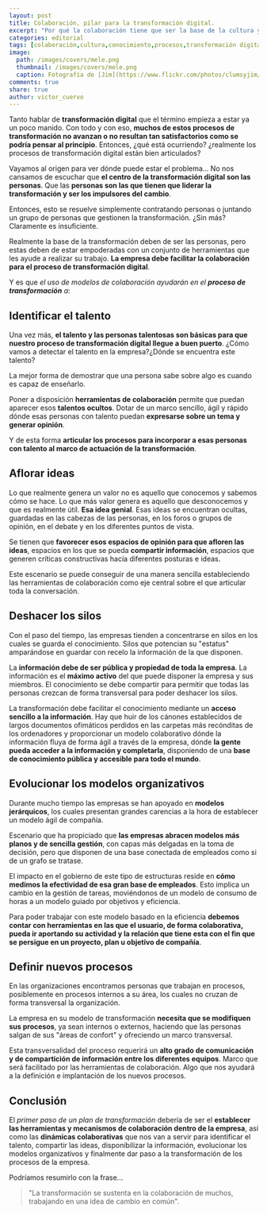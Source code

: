 ```yaml
---
layout: post
title: Colaboración, pilar para la transformación digital.
excerpt: "Por qué la colaboración tiene que ser la base de la cultura y el pilar para la transformación digital."
categories: editorial
tags: [colaboración,cultura,conocimiento,procesos,transformación digital]
image:
  path: /images/covers/mele.png
  thumbnail: /images/covers/mele.png
  caption: Fotografía de [Jim](https://www.flickr.com/photos/clumsyjim/)
comments: true
share: true
author: victor_cuervo
---
```


Tanto hablar de **transformación digital** que el término empieza a estar ya un poco manido. Con todo y con eso, **muchos de estos procesos de transformación no avanzan o no resultan tan satisfactorios como se podría pensar al principio**. Entonces, ¿qué está ocurriendo? ¿realmente los procesos de transformación digital están bien articulados?

Vayamos al origen para ver dónde puede estar el problema... No nos cansamos de escuchar que **el centro de la transformación digital son las personas**. Que las **personas son las que tienen que liderar la transformación y ser los impulsores del cambio**.

Entonces, esto se resuelve simplemente contratando personas o juntando un grupo de personas que gestionen la transformación. ¿Sin más? Claramente es insuficiente.

Realmente la base de la transformación deben de ser las personas, pero estas deben de estar empoderadas con un conjunto de herramientas que les ayude a realizar su trabajo. **La empresa debe facilitar la colaboración para el proceso de transformación digital**.

Y es que *el uso de modelos de colaboración ayudarán en el **proceso de transformación** a*:

## Identificar el talento

Una vez más, **el talento y las personas talentosas son básicas para que nuestro proceso de transformación digital llegue a buen puerto**. ¿Cómo vamos a detectar el talento en la empresa?¿Dónde se encuentra este talento?

La mejor forma de demostrar que una persona sabe sobre algo es cuando es capaz de enseñarlo.

Poner a disposición **herramientas de colaboración** permite que puedan aparecer esos **talentos ocultos**. Dotar de un marco sencillo, ágil y rápido dónde esas personas con talento puedan **expresarse sobre un tema y generar opinión**.

Y de esta forma **articular los procesos para incorporar a esas personas con talento al marco de actuación de la transformación**.

## Aflorar ideas

Lo que realmente genera un valor no es aquello que conocemos y sabemos cómo se hace. Lo que más valor genera es aquello que desconocemos y que es realmente útil. **Esa idea genial**. Esas ideas se encuentran ocultas, guardadas en las cabezas de las personas, en los foros o grupos de opinión, en el debate y en los diferentes puntos de vista.

Se tienen que **favorecer esos espacios de opinión para que afloren las ideas**, espacios en los que se pueda **compartir información**, espacios que generen críticas constructivas hacía diferentes posturas e ideas.

Este escenario se puede conseguir de una manera sencilla estableciendo las herramientas de colaboración como eje central sobre el que articular toda la conversación.


## Deshacer los silos

Con el paso del tiempo, las empresas tienden a concentrarse en silos en los cuales se guarda el conocimiento. Silos que potencian su "estatus" amparándose en guardar con recelo la información de la que disponen.

La **información debe de ser pública y propiedad de toda la empresa**. La información es el **máximo activo** del que puede disponer la empresa y sus miembros. El conocimiento se debe compartir para permitir que todas las personas crezcan de forma transversal para poder deshacer los silos.

La transformación debe facilitar el conocimiento mediante un **acceso sencillo a la información**.
Hay que huir de los cánones establecidos de largos documentos ofimáticos perdidos en las carpetas más recónditas de los ordenadores y proporcionar un modelo colaborativo dónde la información fluya de forma ágil a través de la empresa, dónde **la gente pueda acceder a la información y completarla**, disponiendo de una **base de conocimiento pública y accesible para todo el mundo**.

## Evolucionar los modelos organizativos

Durante mucho tiempo las empresas se han apoyado en **modelos jerárquicos**, los cuales presentan grandes carencias a la hora de establecer un modelo ágil de compañía.

Escenario que ha propiciado que **las empresas abracen modelos más planos y de sencilla gestión**, con capas más delgadas en la toma de decisión, pero que disponen de una base conectada de empleados como si de un grafo se tratase.

El impacto en el gobierno de este tipo de estructuras reside en **cómo medimos la efectividad de esa gran base de empleados**. Esto implica un cambio en la gestión de tareas, moviéndonos de un modelo de consumo de horas a un modelo guiado por objetivos y eficiencia.

Para poder trabajar con este modelo basado en la eficiencia **debemos contar con herramientas en las que el usuario, de forma colaborativa, pueda ir aportando su actividad y la relación que tiene esta con el fin que se persigue en un proyecto, plan u objetivo de compañía**.

## Definir nuevos procesos

En las organizaciones encontramos personas que trabajan en procesos, posiblemente en procesos internos a su área, los cuales no cruzan de forma transversal la organización.

La empresa en su modelo de transformación **necesita que se modifiquen sus procesos**, ya sean internos o externos, haciendo que las personas salgan de sus "áreas de confort" y ofreciendo un marco transversal.

Esta transversalidad del proceso requerirá un **alto grado de comunicación y de compartición de información entre los diferentes equipos**. Marco que será facilitado por las herramientas de colaboración. Algo que nos ayudará a la definición e implantación de los nuevos procesos.

## Conclusión

El *primer paso de un plan de transformación* debería de ser el **establecer las herramientas y mecanismos de colaboración dentro de la empresa**, así como las **dinámicas colaborativas** que nos van a servir para identificar el talento, compartir las ideas, disponibilizar la información, evolucionar los modelos organizativos y finalmente dar paso a la transformación de los procesos de la empresa.

Podríamos resumirlo con la frase...

> "La transformación se sustenta en la colaboración de muchos, trabajando en una idea de cambio en común".
